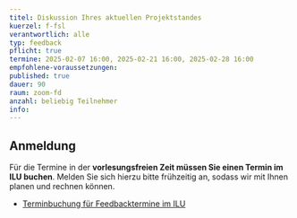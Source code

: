 ```yaml
---
titel: Diskussion Ihres aktuellen Projektstandes
kuerzel: f-fsl
verantwortlich: alle
typ: feedback
pflicht: true
termine: 2025-02-07 16:00, 2025-02-21 16:00, 2025-02-28 16:00
empfohlene-voraussetzungen: 
published: true
dauer: 90
raum: zoom-fd
anzahl: beliebig Teilnehmer
info:
---
```


## Anmeldung

Für die Termine in der **vorlesungsfreien Zeit müssen Sie einen Termin im ILU buchen**. Melden Sie sich hierzu bitte frühzeitig an, sodass wir mit Ihnen planen und rechnen können.

- [Terminbuchung für Feedbacktermine im ILU](https://ilu.th-koeln.de/ilias.php?baseClass=ilrepositorygui&cmd=view&ref_id=543070)
